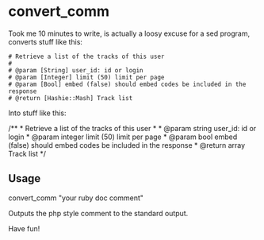 # convert_comm

Took me 10 minutes to write, is actually a loosy excuse for a sed program,
converts stuff like this:

    # Retrieve a list of the tracks of this user
    #
    # @param [String] user_id: id or login
    # @param [Integer] limit (50) limit per page
    # @param [Bool] embed (false) should embed codes be included in the response
    # @return [Hashie::Mash] Track list

Into stuff like this:

   /**
    * Retrieve a list of the tracks of this user
    *
    * @param string user_id: id or login
    * @param integer limit (50) limit per page
    * @param bool embed (false) should embed codes be included in the response
    * @return array Track list
    */

## Usage

convert_comm "your ruby doc comment"

Outputs the php style comment to the standard output.

Have fun!
